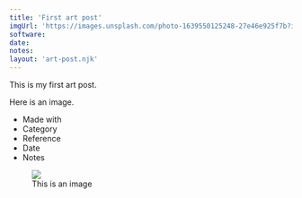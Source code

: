 ```yaml
---
title: 'First art post'
imgUrl: 'https://images.unsplash.com/photo-1639550125248-27e46e925f7b?ixlib=rb-1.2.1&ixid=MnwxMjA3fDB8MHxwaG90by1wYWdlfHx8fGVufDB8fHx8&auto=format&fit=crop&w=1332&q=80'
software:
date:
notes:
layout: 'art-post.njk'
---
```


<div>
</div>
This is my first art post.

Here is an image.

- Made with
- Category
- Reference
- Date
- Notes

<figure>
  <img src="{{ imgUrl }}"></img>
  <figcaption>This is an image</figcaption>
</figure>
